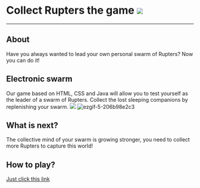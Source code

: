 # Collect Rupters the game ![](https://github.com/kms0207/collectRupters/blob/main/images/rupter.gif)

____

## About 
Have you always wanted to lead your own personal swarm of Rupters?
Now you can do it!
## Electronic swarm
Our game based on HTML, CSS and Java will allow you to test yourself as the leader of a swarm of Rupters. 
Collect the lost sleeping companions by replenishing your swarm. ![](https://github.com/kms0207/collectRupters/blob/main/images/food.gif)
![ezgif-5-206b98e2c3](https://user-images.githubusercontent.com/75982005/164551664-f0031f33-c8a8-4ad6-b215-e05081e8e51d.gif)

## What is next?
The collective mind of your swarm is growing stronger, you need to collect more Rupters to capture this world!
## How to play?
[Just click this link](https://kms0207.github.io/collectRupters/)
